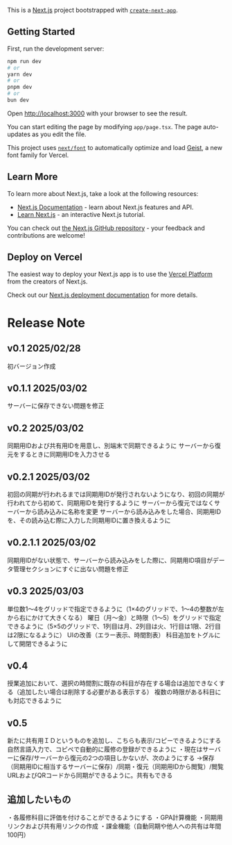 This is a [Next.js](https://nextjs.org) project bootstrapped with [`create-next-app`](https://nextjs.org/docs/app/api-reference/cli/create-next-app).

## Getting Started

First, run the development server:

```bash
npm run dev
# or
yarn dev
# or
pnpm dev
# or
bun dev
```

Open [http://localhost:3000](http://localhost:3000) with your browser to see the result.

You can start editing the page by modifying `app/page.tsx`. The page auto-updates as you edit the file.

This project uses [`next/font`](https://nextjs.org/docs/app/building-your-application/optimizing/fonts) to automatically optimize and load [Geist](https://vercel.com/font), a new font family for Vercel.

## Learn More

To learn more about Next.js, take a look at the following resources:

- [Next.js Documentation](https://nextjs.org/docs) - learn about Next.js features and API.
- [Learn Next.js](https://nextjs.org/learn) - an interactive Next.js tutorial.

You can check out [the Next.js GitHub repository](https://github.com/vercel/next.js) - your feedback and contributions are welcome!

## Deploy on Vercel

The easiest way to deploy your Next.js app is to use the [Vercel Platform](https://vercel.com/new?utm_medium=default-template&filter=next.js&utm_source=create-next-app&utm_campaign=create-next-app-readme) from the creators of Next.js.

Check out our [Next.js deployment documentation](https://nextjs.org/docs/app/building-your-application/deploying) for more details.

# Release Note
## v0.1 2025/02/28
初バージョン作成

## v0.1.1 2025/03/02
サーバーに保存できない問題を修正

## v0.2 2025/03/02
同期用IDおよび共有用IDを用意し、別端末で同期できるように
サーバーから復元をするときに同期用IDを入力させる

## v0.2.1 2025/03/02
初回の同期が行われるまでは同期用IDが発行されないようになり、初回の同期が行われてから初めて、同期用IDを発行するように
サーバーから復元ではなくサーバーから読み込みに名称を変更
サーバーから読み込みをした場合、同期用IDを、その読み込む際に入力した同期用IDに置き換えるように

## v0.2.1.1 2025/03/02
同期用IDがない状態で、サーバーから読み込みをした際に、同期用ID項目がデータ管理セクションにすぐに出ない問題を修正

## v0.3 2025/03/03
単位数1～4をグリッドで指定できるように（1×4のグリッドで、1～4の整数が左から右にかけて大きくなる）
曜日（月～金）と時限（1～5）をグリッドで指定できるように（5×5のグリッドで、1列目は月、2列目は火、1行目は1限、2行目は2限になるように）
UIの改善（エラー表示、時間割表）
科目追加をトグルにして開閉できるように

## v0.4
授業追加において、選択の時間割に既存の科目が存在する場合は追加できなくする（追加したい場合は削除する必要がある表示する）
複数の時限がある科目にも対応できるように


## v0.5
新たに共有用ＩＤというものを追加し、こちらも表示/コピーできるようにする
自然言語入力で、コピペで自動的に履修の登録ができるように
・現在はサーバーに保存/サーバーから復元の2つの項目しかないが、次のようにする
→保存（同期用IDに相当するサーバーに保存）/同期・復元（同期用IDから閲覧）/閲覧
URLおよびQRコードから同期ができるように。共有もできる

## 追加したいもの
・各履修科目に評価を付けることができるようにする
・GPA計算機能
・同期用リンクおよび共有用リンクの作成
・課金機能（自動同期や他人への共有は年間100円）